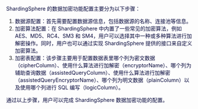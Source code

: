 <font style="color:rgb(5, 7, 59);">ShardingSphere 的数据加密功能配置主要分为以下步骤：</font>

1. <font style="color:rgb(5, 7, 59);">数据源配置：首先需要配置数据源信息，包括数据源的名称、连接池等信息。</font>
2. <font style="color:rgb(5, 7, 59);">加密算法配置：在 ShardingSphere 中内置了一些常见的加密算法，例如 AES、MD5、RC4、SM3 和 SM4，用户可以选择其中一种或多种算法进行加解密操作。同时，用户也可以通过实现 ShardingSphere 提供的接口来自定义加密算法。</font>
3. <font style="color:rgb(5, 7, 59);">加密表配置：该步骤主要用于配置数据表里哪个列为密文数据（cipherColumn）、使用什么算法进行加解密（encryptorName）、哪个列为辅助查询数据（assistedQueryColumn）、使用什么算法进行加解密（assistedQueryEncryptorName）、哪个列为明文数据（plainColumn）以及使用哪个列进行 SQL 编写（logicColumn）。</font>

<font style="color:rgb(5, 7, 59);">通过以上步骤，用户可以完成 ShardingSphere 数据加密功能的配置。</font>

